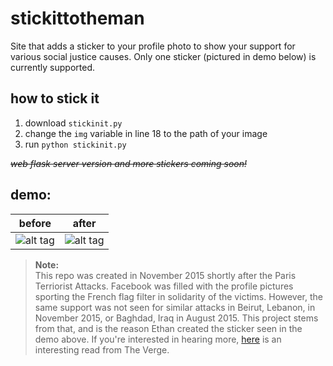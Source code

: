 # stickittotheman
Site that adds a sticker to your profile photo to show your support for various social justice causes.
Only one sticker (pictured in demo below) is currently supported.

<!--
## how to stick it
1. upload a *square* photo (jpg, jpeg, png supported)
  - go square or get cropped
2. select sticker (there's only one so far)
3. boom
-->

## how to stick it
1. download ```stickinit.py```
2. change the ```img``` variable in line 18 to the path of your image 
3. run ```python stickinit.py```

~~*web flask server version and more stickers coming soon!*~~

## demo:
| **before** | **after**
| ----------------------- | ----------------------- |
| ![alt tag](https://raw.github.com/mkarroqe/stickittotheman/master/images/sample2.jpg) | ![alt tag](https://raw.github.com/mkarroqe/stickittotheman/master/stickittoem.jpg) |

> **Note:** <br/> This repo was created in November 2015 shortly after the Paris Terriorist Attacks. Facebook was filled with the profile pictures sporting the French flag filter in solidarity of the victims. However, the same support was not seen for similar attacks in Beirut, Lebanon, in November 2015, or Baghdad, Iraq in August 2015. This project stems from that, and is the reason Ethan created the sticker seen in the demo above. If you're interested in hearing more, [here](https://www.theverge.com/2015/11/17/9751380/facebook-paris-attacks-flag-profile-photos-safety-check-lebanon) is an interesting read from The Verge.
